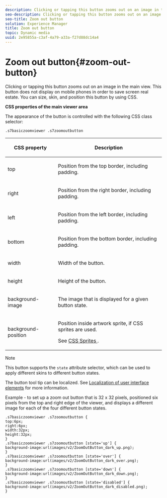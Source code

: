 ```yaml
---
description: Clicking or tapping this button zooms out on an image in the main view. This button does not display on mobile phones in order to save screen real estate. You can size, skin, and position this button by using CSS.
seo-description: Clicking or tapping this button zooms out on an image in the main view. This button does not display on mobile phones in order to save screen real estate. You can size, skin, and position this button by using CSS.
seo-title: Zoom out button
solution: Experience Manager
title: Zoom out button
topic: Dynamic media
uuid: 2e95855a-c3af-4a79-a33a-f27d88dc14a4
---
```


# Zoom out button{#zoom-out-button}

Clicking or tapping this button zooms out on an image in the main view. This button does not display on mobile phones in order to save screen real estate. You can size, skin, and position this button by using CSS.

<a id="section_061E550C1C1D4DB2BD663A898895B38C"></a>

**CSS properties of the main viewer area**

The appearance of the button is controlled with the following CSS class selector:

```
.s7basiczoomviewer .s7zoomoutbutton
```

<table id="table_94EE3F5BBE4547C0B4943471CEE7EDE4"> 
 <thead> 
  <tr> 
   <th colname="col1" class="entry"> <p> CSS property </p> </th> 
   <th colname="col2" class="entry"> <p>Description </p> </th> 
  </tr> 
 </thead>
 <tbody> 
  <tr> 
   <td colname="col1"> <p> <span class="codeph"> top </span> </p> </td> 
   <td colname="col2"> <p>Position from the top border, including padding. </p> </td> 
  </tr> 
  <tr> 
   <td colname="col1"> <p> <span class="codeph"> right </span> </p> </td> 
   <td colname="col2"> <p>Position from the right border, including padding. </p> </td> 
  </tr> 
  <tr> 
   <td colname="col1"> <p> <span class="codeph"> left </span> </p> </td> 
   <td colname="col2"> <p>Position from the left border, including padding. </p> </td> 
  </tr> 
  <tr> 
   <td colname="col1"> <p> <span class="codeph"> bottom </span> </p> </td> 
   <td colname="col2"> <p>Position from the bottom border, including padding. </p> </td> 
  </tr> 
  <tr> 
   <td colname="col1"> <p> <span class="codeph"> width </span> </p> </td> 
   <td colname="col2"> <p>Width of the button. </p> </td> 
  </tr> 
  <tr> 
   <td colname="col1"> <p> <span class="codeph"> height </span> </p> </td> 
   <td colname="col2"> <p>Height of the button. </p> </td> 
  </tr> 
  <tr> 
   <td colname="col1"> <p> <span class="codeph"> background-image </span> </p> </td> 
   <td colname="col2"> <p>The image that is displayed for a given button state. </p> </td> 
  </tr> 
  <tr> 
   <td colname="col1"> <p> <span class="codeph"> background-position </span> </p> </td> 
   <td colname="col2"> <p> Position inside artwork sprite, if CSS sprites are used. </p> <p>See <a href="../../../c-html5-s7-aem-asset-viewers/c-html5-20-basic-zoom-viewer-about/c-html5-20-basic-zoom-viewer-customizingviewer/c-html5-20-basic-zoom-viewer-customizingviewer.md#section-9b6d8d601cb441d08214dada7bb4eddc" format="dita" scope="local"> CSS Sprites </a>. </p> </td> 
  </tr> 
 </tbody> 
</table>

>[!NOTE]
>
>This button supports the `state` attribute selector, which can be used to apply different skins to different button states.

The button tool tip can be localized. See [Localization of user interface elements](../../../c-html5-s7-aem-asset-viewers/c-html5-20-basic-zoom-viewer-about/c-html5-20-basic-zoom-viewer-localization.md#concept-cbfc39344c494eb7b9f6a272cff0cc74) for more information.

Example - to set up a zoom out button that is 32 x 32 pixels, positioned six pixels from the top and right edge of the viewer, and displays a different image for each of the four different button states.

```
.s7basiczoomviewer .s7zoomoutbutton { 
top:6px; 
right:6px; 
width:32px; 
height:32px; 
} 
.s7basiczoomviewer .s7zoomoutbutton [state='up'] { 
background-image:url(images/v2/ZoomOutButton_dark_up.png); 
} 
.s7basiczoomviewer .s7zoomoutbutton [state='over'] {  
background-image:url(images/v2/ZoomOutButton_dark_over.png); 
} 
.s7basiczoomviewer .s7zoomoutbutton [state='down'] {  
background-image:url(images/v2/ZoomOutButton_dark_down.png); 
} 
.s7basiczoomviewer .s7zoomoutbutton [state='disabled'] { 
background-image:url(images/v2/ZoomOutButton_dark_disabled.png); 
}
```

